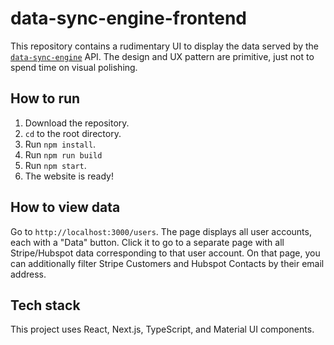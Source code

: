 # data-sync-engine-frontend

This repository contains a rudimentary UI to display the data served by the [`data-sync-engine`](https://github.com/georgysavva/data-sync-engine) API. The design and UX pattern are primitive, just not to spend time on visual polishing.

## How to run

1. Download the repository.
2. `cd` to the root directory.
3. Run `npm install`.
4. Run `npm run build`
5. Run `npm start`.
6. The website is ready!

## How to view data

Go to `http://localhost:3000/users`. The page displays all user accounts, each with a "Data" button. Click it to go to a separate page with all Stripe/Hubspot data corresponding to that user account. On that page, you can additionally filter Stripe Customers and Hubspot Contacts by their email address.

## Tech stack

This project uses React, Next.js, TypeScript, and Material UI components.
